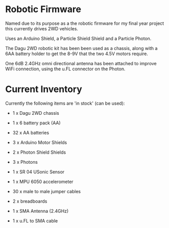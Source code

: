 Robotic Firmware
================
Named due to its purpose as a the robotic firmware for my final year project this currently drives 2WD vehicles.

Uses an Arduino Shield, a Particle Shield Shield and a Particle Photon.

The Dagu 2WD robotic kit has been been used as a chassis, along with a 6AA battery holder to get the 8-9V that the 
two 4.5V motors require.

One 6dB 2.4GHz omni directional antenna has been attached to improve WiFi connection, using the u.FL connector on the Photon.

Current Inventory
=================

Currently the following items are 'in stock' (can be used):
* 1 x Dagu 2WD chassis

* 1 x 6 battery pack (AA)

* 32 x AA batteries

* 3 x Arduino Motor Shields

* 2 x Photon Shield Shields

* 3 x Photons

* 1 x SR 04 USonic Sensor

* 1 x MPU 6050 accelerometer

* 30 x male to male jumper cables

* 2 x breadboards

* 1 x SMA Antenna (2.4GHz)

* 1 x u.FL to SMA cable